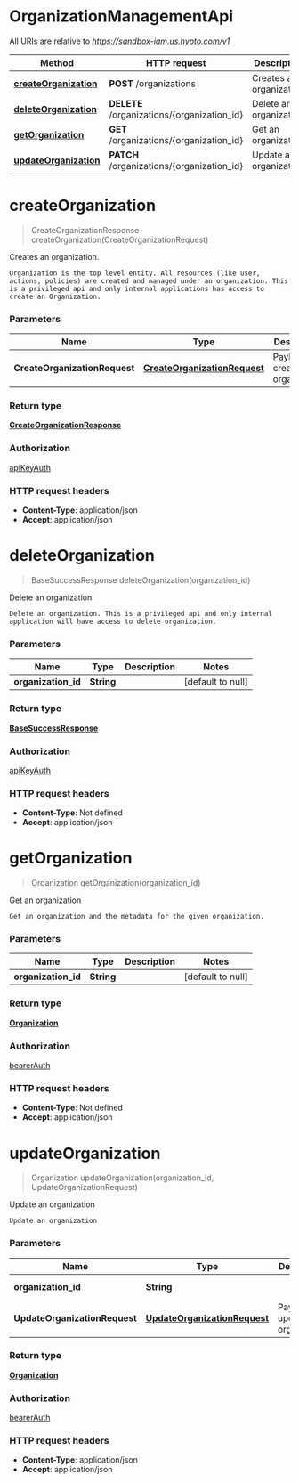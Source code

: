 # OrganizationManagementApi

All URIs are relative to *https://sandbox-iam.us.hypto.com/v1*

Method | HTTP request | Description
------------- | ------------- | -------------
[**createOrganization**](OrganizationManagementApi.md#createOrganization) | **POST** /organizations | Creates an organization.
[**deleteOrganization**](OrganizationManagementApi.md#deleteOrganization) | **DELETE** /organizations/{organization_id} | Delete an organization
[**getOrganization**](OrganizationManagementApi.md#getOrganization) | **GET** /organizations/{organization_id} | Get an organization
[**updateOrganization**](OrganizationManagementApi.md#updateOrganization) | **PATCH** /organizations/{organization_id} | Update an organization


<a name="createOrganization"></a>
# **createOrganization**
> CreateOrganizationResponse createOrganization(CreateOrganizationRequest)

Creates an organization.

    Organization is the top level entity. All resources (like user, actions, policies) are created and managed under an organization. This is a privileged api and only internal applications has access to create an Organization.

### Parameters

Name | Type | Description  | Notes
------------- | ------------- | ------------- | -------------
 **CreateOrganizationRequest** | [**CreateOrganizationRequest**](../Models/CreateOrganizationRequest.md)| Payload to create organization | [optional]

### Return type

[**CreateOrganizationResponse**](../Models/CreateOrganizationResponse.md)

### Authorization

[apiKeyAuth](../README.md#apiKeyAuth)

### HTTP request headers

- **Content-Type**: application/json
- **Accept**: application/json

<a name="deleteOrganization"></a>
# **deleteOrganization**
> BaseSuccessResponse deleteOrganization(organization\_id)

Delete an organization

    Delete an organization. This is a privileged api and only internal application will have access to delete organization.

### Parameters

Name | Type | Description  | Notes
------------- | ------------- | ------------- | -------------
 **organization\_id** | **String**|  | [default to null]

### Return type

[**BaseSuccessResponse**](../Models/BaseSuccessResponse.md)

### Authorization

[apiKeyAuth](../README.md#apiKeyAuth)

### HTTP request headers

- **Content-Type**: Not defined
- **Accept**: application/json

<a name="getOrganization"></a>
# **getOrganization**
> Organization getOrganization(organization\_id)

Get an organization

    Get an organization and the metadata for the given organization.

### Parameters

Name | Type | Description  | Notes
------------- | ------------- | ------------- | -------------
 **organization\_id** | **String**|  | [default to null]

### Return type

[**Organization**](../Models/Organization.md)

### Authorization

[bearerAuth](../README.md#bearerAuth)

### HTTP request headers

- **Content-Type**: Not defined
- **Accept**: application/json

<a name="updateOrganization"></a>
# **updateOrganization**
> Organization updateOrganization(organization\_id, UpdateOrganizationRequest)

Update an organization

    Update an organization

### Parameters

Name | Type | Description  | Notes
------------- | ------------- | ------------- | -------------
 **organization\_id** | **String**|  | [default to null]
 **UpdateOrganizationRequest** | [**UpdateOrganizationRequest**](../Models/UpdateOrganizationRequest.md)| Payload to update organization |

### Return type

[**Organization**](../Models/Organization.md)

### Authorization

[bearerAuth](../README.md#bearerAuth)

### HTTP request headers

- **Content-Type**: application/json
- **Accept**: application/json

